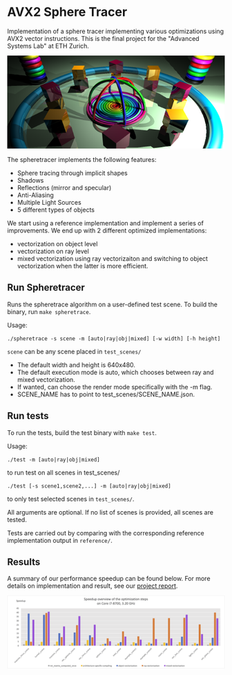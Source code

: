 # AVX2 Sphere Tracer

Implementation of a sphere tracer implementing various optimizations using AVX2 vector instructions. This is the final project for the "Advanced Systems Lab" at ETH Zurich.

![Teaser](graphics/massive_torus_scene.png)

The spheretracer implements the following features: 
- Sphere tracing through implicit shapes
- Shadows
- Reflections (mirror and specular)
- Anti-Aliasing
- Multiple Light Sources
- 5 different types of objects

We start using a reference implementation and implement a series of improvements. We end up with 2 different optimized implementations:
- vectorization on object level
- vectorization on ray level
- mixed vectorization using ray vectorizaiton and switching to object vectorization when the latter is more efficient.


## Run Spheretracer

Runs the spheretrace algorithm on a user-defined test scene.
To build the binary, run ```make spheretrace```.

Usage: 
```
./spheretrace -s scene -m [auto|ray|obj|mixed] [-w width] [-h height]
```

`scene` can be any scene placed in `test_scenes/`

- The default width and height is 640x480. 
- The default execution mode is auto, which chooses between ray and mixed vectorization.
- If wanted, can choose the render mode specifically with the -m flag. 
- SCENE_NAME has to point to test_scenes/SCENE_NAME.json.


## Run tests
To run the tests, build the test binary with ```make test```.

Usage: 

```
./test -m [auto|ray|obj|mixed]
```
to run test on all scenes in test_scenes/ 
```
./test [-s scene1,scene2,...] -m [auto|ray|obj|mixed]
```
to only test selected scenes in `test_scenes/`.

All arguments are optional. If no list of scenes is provided, all scenes are tested.

Tests are carried out by comparing with the corresponding reference implementation output in `reference/`.


## Results
A summary of our performance speedup can be found below. For more details on implementation and result, see our [project report](Report.pdf).

![Speedup Overview](graphics/speedup_overview.png)